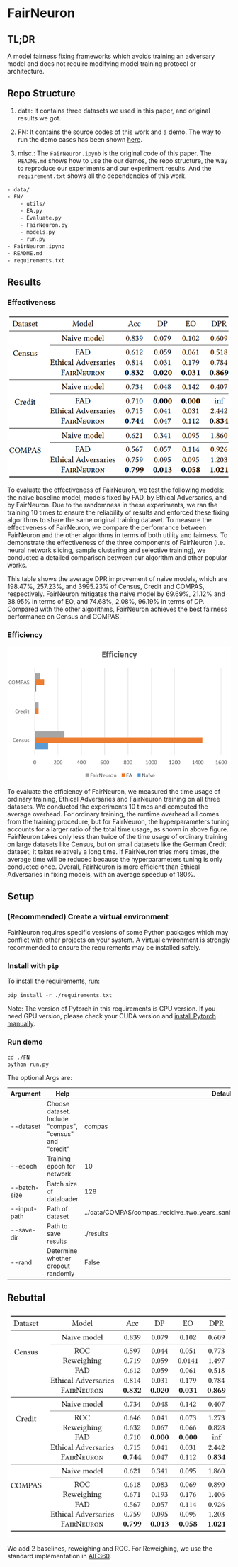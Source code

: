 # FairNeuron

## TL;DR

A model fairness fixing frameworks which avoids training an adversary model and does not require modifying model training protocol or architecture.

## Repo Structure

1. data: It contains three datasets we used in this paper, and original results we got.

2. FN: It contains the source codes of this work and a demo. The way to run the demo cases has been shown [here](#setup).

4. misc.: The `FairNeuron.ipynb` is the original code of this paper. The `README.md` shows how to use the our demos, the repo structure, the way to reproduce our experiments and our experiment results. And the `requirement.txt` shows all the dependencies of this work.

```
- data/
- FN/
    - utils/
    - EA.py
    - Evaluate.py
    - FairNeuron.py
    - models.py
    - run.py
- FairNeuron.ipynb
- README.md
- requirements.txt
```


## Results
### Effectiveness
![Effectiveness](./effect1.png)

To evaluate the effectiveness of FairNeuron, we test the following models: the naive baseline model, models fixed by FAD, by Ethical Adversaries, and by FairNeuron. Due to the randomness in these experiments, we ran the training 10 times to ensure the reliability of results and enforced these fixing algorithms to share the same original training dataset. To measure the effectiveness of FairNeuron, we compare the performance between FairNeuron and the other algorithms in terms of both utility and fairness. To demonstrate the effectiveness of the three components of FairNeuron (i.e. neural network slicing, sample clustering and selective training), we conducted a detailed comparison between our algorithm and other popular works.

This table shows the average DPR improvement of naive models, which are 198.47%, 257.23%, and 3995.23% of Census, Credit and COMPAS, respectively. FairNeuron mitigates the naive model by 69.69%, 21.12% and 38.95% in terms of EO, and 74.68%, 2.08%, 96.19% in terms of DP. Compared with the other algorithms, FairNeuron achieves the best fairness performance on Census and COMPAS. 

### Efficiency
![Efficiency](./effi1.png)

To evaluate the efficiency of FairNeuron, we measured the time usage of ordinary training, Ethical Adversaries and FairNeuron training on all three datasets. We conducted the experiments 10 times and computed the average overhead. For ordinary training, the runtime overhead all comes from the training procedure, but for FairNeuron, the hyperparameters tuning accounts for a larger ratio of the total time usage, as shown in above figure. FairNeuron takes only less than twice of the time usage of ordinary training on large datasets like Census, but on small datasets like the German Credit dataset, it takes relatively a long time. If FairNeuron tries more times, the average time will be reduced because the hyperparameters tuning is only conducted once. Overall, FairNeuron is more efficient than Ethical Adversaries in fixing models, with an average speedup of 180%.

## <span id="setup">Setup</span>
### (Recommended) Create a virtual environment
FairNeuron requires specific versions of some Python packages which may conflict with other projects on your system. A virtual environment is strongly recommended to ensure the requirements may be installed safely.

### Install with `pip`
To install the requirements, run:

`pip install -r ./requirements.txt`

Note: The version of Pytorch in this requirements is CPU version. If you need GPU version, please check your CUDA version and [install Pytorch manually](https://pytorch.org/).

### Run demo

```shell
cd ./FN
python run.py
```

The optional Args are:

| Argument     | Help                                                    | Default                                                      |
| ------------ | ------------------------------------------------------- | ------------------------------------------------------------ |
| --dataset    | Choose dataset. Include "compas", "census" and "credit" | compas                                                       |
| --epoch      | Training epoch for network                              | 10                                                           |
| --batch-size | Batch size of dataloader                                | 128                                                          |
| --input-path | Path of dataset                                         | ../data/COMPAS/compas_recidive_two_years_sanitize_age_category_jail_time_decile_score.csv |
| --save-dir   | Path to save results                                    | ./results                                                    |
| --rand       | Determine whether dropout randomly                      | False                                                        |



## Rebuttal
![Rebuttal](./appendix.png)

We add 2 baselines, reweighing and ROC. For Reweighing, we use the standard implementation in [AIF360](https://github.com/Trusted-AI/AIF360).

